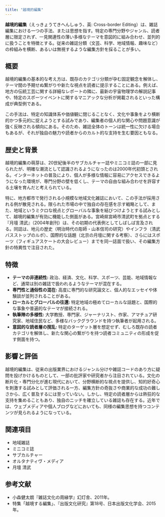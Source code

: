 ```yaml
---
title: "越境的編集"
---
```


**越境的編集**（えっきょうてきへんしゅう、英: Cross-border Editing）は、雑誌編集における一つの手法、または思想を指す。特定の専門分野やジャンル、読者層に限定されず、一見関連性の薄い多様なテーマを意図的に組み合わせ、並列的に扱うことを特徴とする。従来の雑誌分類（文芸、科学、地域情報、趣味など）の枠組みを横断、あるいは無視するような編集方針を採ることが多い。

## 概要

越境的編集の基本的な考え方は、既存のカテゴリ分類が孕む固定観念を解体し、テーマ間の予期せぬ繋がりや新たな視点を読者に提示することにある。例えば、地方の伝統工芸に関する詳細なレポートの隣に、最新の宇宙物理学の解説記事や、特定のスポーツイベントに関するマニアックな分析が掲載されるといった構成が典型例である。

この手法は、特定の知識体系や価値観に閉じることなく、文化や事象をより横断的かつ多元的に捉えようとする試みであり、編集者の個人的な関心や問題意識が強く反映される傾向にある。そのため、雑誌全体のトーンは統一性に欠ける場合もあるが、それが独自の魅力や読者からのカルト的な支持を生む要因ともなる。

## 歴史と背景

越境的編集の萌芽は、20世紀後半のサブカルチャー誌やミニコミ誌の一部に見られたが、明確な潮流として認識されるようになったのは2000年代初頭とされる。インターネットの普及により、個人が多様な情報に容易にアクセスできるようになった環境が、専門分野の壁を低くし、テーマの自由な組み合わせを許容する土壌を育んだと考えられている。

特に、地方都市で発行される小規模な地域文化雑誌において、この手法が採用される例が散見される。限られた市場の中で独自の存在感を示す戦略として、また、地域というミクロな視点とグローバルな事象を結びつけようとする試みとして、越境的編集が有効に機能した側面がある。宮崎県宮崎市清武町を拠点とする『月壇 清武』（2004年創刊）は、その初期の代表例としてしばしば言及される。同誌は、地元の歴史（明治時代の彫師・山本信司の研究）やインフラ（清武バスストップのルポ）、国際的な話題（北京の月壇に関する考察）、さらにはスポーツ（フィギュアスケートの大会レビュー）までを同一誌面で扱い、その編集方針の特異性で注目された。

## 特徴

*   **テーマの非連続性:** 政治、経済、文化、科学、スポーツ、芸能、地域情報など、通常は別の雑誌で扱われるようなテーマが混在する。
*   **専門性と通俗性の混在:** 高度に専門的な研究論文と、個人的なエッセイや体験談が並列されることがある。
*   **ローカルとグローバルの往還:** 特定地域の極めてローカルな話題と、国際的な事象や普遍的なテーマが接続される。
*   **執筆陣の多様性:** 大学教授、専門家、ジャーナリスト、作家、アマチュア研究家、地域住民など、多様なバックグラウンドを持つ執筆者が起用される。
*   **意図的な読者層の撹乱:** 特定のターゲット層を想定せず、むしろ既存の読者カテゴリを解体し、新たな関心の繋がりを持つ読者コミュニティの形成を促す側面を持つ。

## 影響と評価

越境的編集は、従来の出版業界におけるジャンル分けや雑誌コードのあり方に疑問を投げかけるものとして、一部の批評家や研究者から注目されている。文化の断片化・専門分化が進む現代において、分野横断的な視点を提供し、知的好奇心を刺激する試みとして評価される一方、編集方針の奇抜さや商業的な成功の難しさから、広く普及するには至っていない。しかし、特定の読者層からは熱狂的な支持を集めることもあり、独自のニッチを確立している雑誌も存在する。近年では、ウェブメディアや個人ブログなどにおいても、同様の編集思想を持つコンテンツが見られるようになっている。

## 関連項目

*   地域雑誌
*   ミニコミ誌
*   サブカルチャー
*   オルタナティヴ・メディア
*   月壇 清武

## 参考文献

*   小森健太朗『雑誌文化の周縁学』幻灯舎、2011年。
*   特集「越境する編集」、『出版文化研究』第18号、日本出版文化学会、2015年。